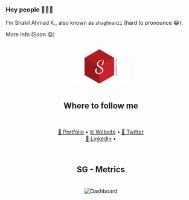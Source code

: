 ### Hey people 👋👋👋

I'm Shakil Ahmad K., also known as `shaghnanii` (hard to pronounce 😂).

More Info (Soon 😋)

<br>
<div align="center">
  <a href="https://shaghnanii.github.io/music-app" target="blank">
    <picture>
      <source srcset="https://github.com/shaghnanii/shaghnanii/blob/main/images/logo.png" media="(prefers-color-scheme: dark)">
      <img align="center" width="150px" alt="MYLOGO" src="https://github.com/shaghnanii/shaghnanii/blob/main/images/logo.png">
    </picture>
  </a>
</div>

<br>

<h2 align="center">Where to follow me</h2>
<br>
<p align="center">
 <a href="https://shaghnanii.github.io/music-app" target="_blank">🤵 Portfolio</a>
  &bull;
  <a href="https://shaghnanii.github.io/music-app" target="_blank">🌐 Website</a>
  &bull;
  <a href="https://twitter.com/shaghnanii" target="_blank">🦆 Twitter</a>
  <br>
  <a href="https://www.linkedin.com/in/shaghnanii/" target="_blank">🏸 LinkedIn</a>
  &bull;
</p>

<br>

<h2 align="center">SG - Metrics</h2>

<br>

<div align="center">
  <img align="center" src="[def]" alt="Dashboard" width="400">
</div>

[def]: https://github.com/shaghnanii/shaghnanii/blob/main/images/metric.png

